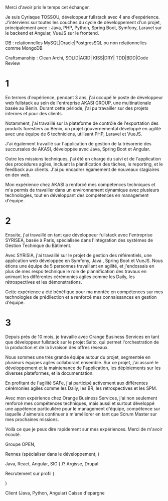 
Merci d'avoir pris le temps cet échanger.

Je suis Cyriaque TOSSOU, développeur fullstack avec 4 ans d'expérience. J'interviens sur toutes les couches du cycle de développement d'un projet, principalement avec :
Java, PHP, Python, Spring Boot, Symfony, Laravel sur le backend et Angular, VueJS sur le frontend.


DB : relationnelles MySQL|Oracle|PostgresSQL ou non relationnelles comme MongoDB

Craftsmanship : Clean Archi, SOLID|ACID| KISS|DRY| TDD|BDD|Code Review
# 1
En termes d'expérience, pendant 3 ans, j'ai occupé le poste de développeur web fullstack au sein de l'entreprise AKASI GROUP, une multinationale basée au Bénin. Durant cette période, j'ai pu travailler sur des projets internes et pour des clients.

Notamment, j'ai travaillé sur la plateforme de contrôle de l'exportation des produits forestiers au Bénin, un projet gouvernemental développé en agilité avec une équipe de 6 techniciens, utilisant PHP, Laravel et VueJS.

J'ai également travaillé sur l'application de gestion de la trésorerie des succursales de AKASI, développée avec Java, Spring Boot et Angular.

Outre les missions techniques, j'ai été en charge du suivi et de l'application des procédures agiles, incluant la planification des tâches, le reporting, et le feedback aux clients. J'ai pu encadrer égamement de nouveaux stagiaires en dev web.

Mon expérience chez AKASI a renforcé mes compétences techniques et m'a permis de travailler dans un environnement dynamique avec plusieurs technologies, tout en développant des compétences en management d'équipe.

# 2 
Ensuite, j'ai travaillé en tant que développeur fullstack avec l'entreprise SYRISEA, basée à Paris, spécialisée dans l'intégration des systèmes de Gestion Technique du Bâtiment.

Avec SYRISIA, j'ai travaillé sur le projet de gestion des référentiels, une application web développée en  Symfony, Java , Spring Boot et VueJS. Nous étions une équipe de 5 personnes travaillant en agilité, et j'endossais en plus de mes respo technique le role de plannification des travaux en animant les différentes cérémonies agiles comme les Daily, les rétrospectives et les démonstrations.

Cette expérience a été bénéfique pour ma montée en compétences sur mes technologies de prédilection et a renforcé mes connaissances en gestion d'équipe.

# 3

Depuis près de 10 mois, je travaille avec Orange Business Services en tant que développeur fullstack sur le projet Salto, qui permet l'orchestration de la production et de la livraison des offres réseaux.

Nous sommes une très grande équipe autour du projet, segmentée en plusieurs équipes agiles collaborant ensemble. Sur ce projet, j'ai assuré le développement et la maintenance de l'application, les déploiements sur les diverses plateformes, et la documentation.

En profitant de l'agilité SAFe, j'ai participé activement aux différentes cérémonies agiles comme les Daily, les BR, les rétrospectives et les SPM.

Avec mon expérience chez Orange Business Services, j'ai non seulement renforcé mes compétences techniques, mais aussi et surtout développé une appétence particulière pour le management d'équipe, compétence sur laquelle J'aimerais continuer à m'améliorer en tant que Scrum Master sur mes prochaines missions.

Voilà ce que je peux dire rapidement sur mes expériences. Merci de m'avoir écouté.


Groupe OPEN, 

Rennes (spécialiser dans le développement, )

Java, React, Angular, 
	SIG ( )? Argisse, Drupal

Recrutement sur profil (


)

Client (Java, Python, Angular) Caisse d'epargne